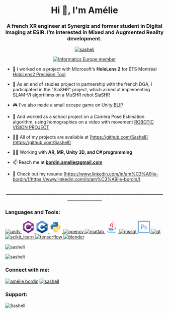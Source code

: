 <h1 align="center">Hi 👋, I'm Amélie</h1>
<h3 align="center">A french XR engineer at <b>Synergiz</b> and former student in Digital Imaging at ESIR. I’m interested in Mixed and Augmented Reality development.</h3>

<p align="center"> <a href="https://github.com/ryo-ma/github-profile-trophy"><img src="https://github-profile-trophy.vercel.app/?username=sasheli" alt="sasheli" /></a> </p>

<p align="center"><a target="_blank" title="Visit Informatics Europe" href="http://www.informatics-europe.org"><img src="http://www.informatics-europe.org/images/logos/logo-informatics-europe-member-60.png" alt="Ιnformatics Εurope member" height="60"/></a> </p>

- 🥽 I worked on a project with Microsoft's **HoloLens 2** for ÉTS Montréal [HoloLens2 Precision Tool](https://github.com/SashelI/Hololens2_Precision)

- 🚗 As an end of studies project in partnership with the french DGA, I participated in the "SlaSHR" project, which aimed at implementing SLAM-VI algortihms on a MuSHR robot [SlaSHR](https://github.com/SashelI/SlaSHR)

- 🎮 I've also made a small escape game on Unity [BLIP](https://github.com/SashelI/BLIP_Escape_Game)

- 🤖 And worked as a school project on a Camera Pose Estimation algorithm, using homographies on a video with movement [ROBOTIC VISION PROJECT](https://github.com/SashelI/VROB1_TP)


- 👨‍💻 All of my projects are available at [https://github.com/SashelI](https://github.com/SashelI)


- 👩‍🎓 Working with **AR, MR, Unity 3D, and C# programming**


- 📫 Reach me at **bordin.amelie@gmail.com**


- 📄 Check out my resume [https://www.linkedin.com/in/am%C3%A9lie-bordin/](https://www.linkedin.com/in/am%C3%A9lie-bordin/)
	
	
<h3 align="center">______________________________________________________________________________</h3>
	
<h3 align="left">Languages and Tools:</h3>
<p align="left"> <a href="https://unity.com/" target="_blank" rel="noreferrer"> <img src="https://www.vectorlogo.zone/logos/unity3d/unity3d-icon.svg" alt="unity" width="40" height="40"/> </a> <a href="https://www.w3schools.com/cs/" target="_blank" rel="noreferrer"> <img src="https://raw.githubusercontent.com/devicons/devicon/master/icons/csharp/csharp-original.svg" alt="csharp" width="40" height="40"/> </a> <a href="https://www.w3schools.com/cpp/" target="_blank" rel="noreferrer"> <img src="https://raw.githubusercontent.com/devicons/devicon/master/icons/cplusplus/cplusplus-original.svg" alt="cplusplus" width="40" height="40"/> </a> <a href="https://www.python.org" target="_blank" rel="noreferrer"> <img src="https://raw.githubusercontent.com/devicons/devicon/master/icons/python/python-original.svg" alt="python" width="40" height="40"/> </a>
<a href="https://opencv.org/" target="_blank" rel="noreferrer"> <img src="https://www.vectorlogo.zone/logos/opencv/opencv-icon.svg" alt="opencv" width="40" height="40"/> </a>
<a href="https://www.mathworks.com/" target="_blank" rel="noreferrer"> <img src="https://upload.wikimedia.org/wikipedia/commons/2/21/Matlab_Logo.png" alt="matlab" width="40" height="40"/> </a>
<a href="https://www.java.com" target="_blank" rel="noreferrer"> <img src="https://raw.githubusercontent.com/devicons/devicon/master/icons/java/java-original.svg" alt="java" width="40" height="40"/> </a> <a href="https://www.microsoft.com/en-us/sql-server" target="_blank" rel="noreferrer"> <img src="https://www.svgrepo.com/show/303229/microsoft-sql-server-logo.svg" alt="mssql" width="40" height="40"/> </a> <a href="https://www.photoshop.com/en" target="_blank" rel="noreferrer"> <img src="https://raw.githubusercontent.com/devicons/devicon/master/icons/photoshop/photoshop-line.svg" alt="photoshop" width="40" height="40"/> </a>  <a href="https://www.qt.io/" target="_blank" rel="noreferrer"> <img src="https://upload.wikimedia.org/wikipedia/commons/0/0b/Qt_logo_2016.svg" alt="qt" width="40" height="40"/> </a> <a href="https://scikit-learn.org/" target="_blank" rel="noreferrer"> <img src="https://upload.wikimedia.org/wikipedia/commons/0/05/Scikit_learn_logo_small.svg" alt="scikit_learn" width="40" height="40"/> </a> <a href="https://www.tensorflow.org" target="_blank" rel="noreferrer"> <img src="https://www.vectorlogo.zone/logos/tensorflow/tensorflow-icon.svg" alt="tensorflow" width="40" height="40"/> </a> <a href="https://www.blender.org/" target="_blank" rel="noreferrer"> <img src="https://download.blender.org/branding/community/blender_community_badge_white.svg" alt="blender" width="40" height="40"/> </a> </p>
	
<p><img align="center" src="https://github-readme-stats.vercel.app/api/top-langs?username=sasheli&show_icons=true&theme=dark&hide_border=true&locale=fr&layout=compact" alt="sasheli" /></p>

<p align="left"> <img src="https://komarev.com/ghpvc/?username=sasheli&label=Profile%20views&color=800000&style=flat" alt="sasheli" /> </p>

<h3 align="left">Connect with me:</h3>
<p align="left">
<a href="https://linkedin.com/in/am%C3%A9lie-bordin/" target="blank"><img align="center" src="https://raw.githubusercontent.com/rahuldkjain/github-profile-readme-generator/master/src/images/icons/Social/linked-in-alt.svg" alt="amélie bordin" height="30" width="40" /></a>
<a href="https://stackoverflow.com/users/15613152" target="blank"><img align="center" src="https://raw.githubusercontent.com/rahuldkjain/github-profile-readme-generator/master/src/images/icons/Social/stack-overflow.svg" alt="sashell" height="30" width="40" /></a>
</p>

<h3 align="left">Support:</h3>
<p><a href="https://www.buymeacoffee.com/Sashell"> <img align="left" src="https://cdn.buymeacoffee.com/buttons/v2/default-yellow.png" height="50" width="210" alt="Sashell" /></a></p><br><br>


